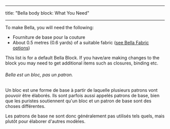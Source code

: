 - - -
title: "Bella body block: What You Need"
- - -

To make Bella, you will need the following:

- Fourniture de base pour la couture
- About 0.5 metres (0.6 yards) of a suitable fabric ([see Bella Fabric options](/docs/patterns/bella/fabric/))

This list is for a default Bella Block. If you have/are making changes to the block you may need to get additional items such as closures, binding etc.

<Note>

###### Bella est un bloc, pas un patron.

Un bloc est une forme de base à partir de laquelle plusieurs patrons vont pouvoir être élaborés.
Ils sont parfois aussi appelés patrons de base, bien que les puristes soutiennent qu'un bloc et un patron de base sont des choses différentes.

Les patrons de base ne sont donc généralement pas utilisés tels quels, mais plutôt pour élaborer d'autres modèles.

</Note>
